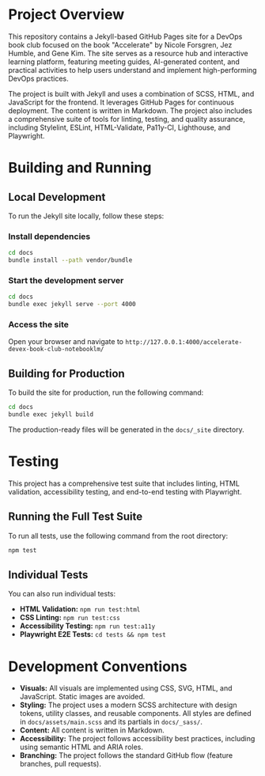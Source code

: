 # Project Overview

This repository contains a Jekyll-based GitHub Pages site for a DevOps book club focused on the book "Accelerate" by Nicole Forsgren, Jez Humble, and Gene Kim. The site serves as a resource hub and interactive learning platform, featuring meeting guides, AI-generated content, and practical activities to help users understand and implement high-performing DevOps practices.

The project is built with Jekyll and uses a combination of SCSS, HTML, and JavaScript for the frontend. It leverages GitHub Pages for continuous deployment. The content is written in Markdown. The project also includes a comprehensive suite of tools for linting, testing, and quality assurance, including Stylelint, ESLint, HTML-Validate, Pa11y-CI, Lighthouse, and Playwright.

# Building and Running

## Local Development

To run the Jekyll site locally, follow these steps:

### Install dependencies

```bash
cd docs
bundle install --path vendor/bundle
```

### Start the development server

```bash
cd docs
bundle exec jekyll serve --port 4000
```

### Access the site

Open your browser and navigate to `http://127.0.0.1:4000/accelerate-devex-book-club-notebooklm/`

## Building for Production

To build the site for production, run the following command:

```bash
cd docs
bundle exec jekyll build
```

The production-ready files will be generated in the `docs/_site` directory.

# Testing

This project has a comprehensive test suite that includes linting, HTML validation, accessibility testing, and end-to-end testing with Playwright.

## Running the Full Test Suite

To run all tests, use the following command from the root directory:

```bash
npm test
```

## Individual Tests

You can also run individual tests:

- **HTML Validation:** `npm run test:html`
- **CSS Linting:** `npm run test:css`
- **Accessibility Testing:** `npm run test:a11y`
- **Playwright E2E Tests:** `cd tests && npm test`

# Development Conventions

- **Visuals:** All visuals are implemented using CSS, SVG, HTML, and JavaScript. Static images are avoided.
- **Styling:** The project uses a modern SCSS architecture with design tokens, utility classes, and reusable components. All styles are defined in `docs/assets/main.scss` and its partials in `docs/_sass/`.
- **Content:** All content is written in Markdown.
- **Accessibility:** The project follows accessibility best practices, including using semantic HTML and ARIA roles.
- **Branching:** The project follows the standard GitHub flow (feature branches, pull requests).

